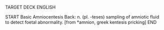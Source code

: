 TARGET DECK
ENGLISH

START
Basic
Amniocentesis
Back: n. (pl. -teses) sampling of amniotic fluid to detect foetal abnormality. [from *amnion, greek kentesis pricking]
END
